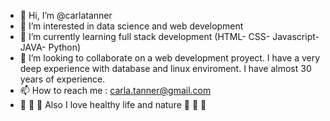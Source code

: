 - 👋 Hi, I’m @carlatanner
- 👀 I’m interested in data science and web development
- 🌱 I’m currently learning full stack development (HTML- CSS- Javascript- JAVA- Python)
- 💞️ I’m looking to collaborate on a web development proyect. I have a very deep experience with database and linux enviroment.  I have almost 30 years of experience.
- 📫 How to reach me : carla.tanner@gmail.com 
- 🌱  🌱 🌱  Also I love healthy life and nature  🌱 🌱 🌱

<!---
carlatanner/carlatanner is a ✨ special ✨ repository because its `README.md` (this file) appears on your GitHub profile.
You can click the Preview link to take a look at your changes.
--->
